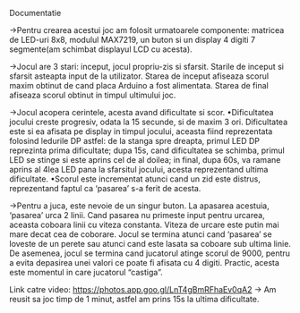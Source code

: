 Documentatie



->Pentru crearea acestui joc am folosit urmatoarele componente: matricea de LED-uri 8x8, modulul MAX7219, un buton si un display 4 digiti 7 segmente(am schimbat displayul LCD cu acesta).

->Jocul are 3 stari: inceput, jocul propriu-zis si sfarsit. Starile de inceput si sfarsit asteapta input de la utilizator. Starea de inceput afiseaza scorul maxim obtinut de cand placa Arduino a fost alimentata. Starea de final afiseaza scorul obtinut in timpul ultimului joc.

->Jocul acopera cerintele, acesta avand dificultate si scor. 
•Dificultatea jocului creste progresiv, odata la 15 secunde, si de maxim 3 ori. Dificultatea este si ea afisata pe display in timpul jocului, aceasta fiind reprezentata folosind ledurile DP astfel: de la stanga spre dreapta, primul LED DP reprezinta prima dificultate; dupa 15s, cand dificultatea se schimba, primul LED se stinge si este aprins cel de al doilea; in final, dupa 60s, va ramane aprins al 4lea LED pana la sfarsitul jocului, acesta reprezentand ultima dificultate.
•Scorul este incrementat atunci cand un zid este distrus, reprezentand faptul ca ‘pasarea’ s-a ferit de acesta.

->Pentru a juca, este nevoie de un singur buton. La apasarea acestuia, ‘pasarea’ urca 2 linii. Cand pasarea nu primeste input pentru urcarea, aceasta coboara linii cu viteza constanta. Viteza de urcare este putin mai mare decat cea de coborare. Jocul se termina atunci cand ‘pasarea’ se loveste de un perete sau atunci cand este lasata sa coboare sub ultima linie. De asemenea, jocul se termina cand jucatorul atinge scorul de 9000, pentru a evita depasirea unei valori ce poate fi afisata cu 4 digiti. Practic, acesta este momentul in care jucatorul “castiga”.



Link catre video:
https://photos.app.goo.gl/LnT4gBmRFhaEv0qA2
-> Am reusit sa joc timp de 1 minut, astfel am prins 15s la ultima dificultate.
